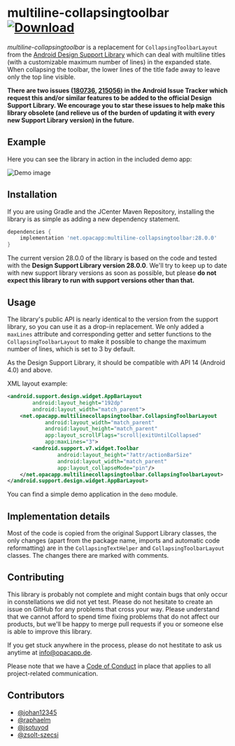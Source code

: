 # multiline-collapsingtoolbar [ ![Download](https://api.bintray.com/packages/opacapp/libs/multiline-collapsingtoolbar/images/download.svg) ](https://bintray.com/opacapp/libs/multiline-collapsingtoolbar/_latestVersion)
_multiline-collapsingtoolbar_ is a replacement for `CollapsingToolbarLayout` from the [Android
Design Support Library](https://github.com/android/platform_frameworks_support/tree/master/design)
which can deal with multiline titles (with a customizable maximum number of lines) in the
expanded state. When collapsing the toolbar,  the lower lines of the title fade away to leave
only the top line visible.

**There are two issues ([180736](https://code.google.com/p/android/issues/detail?id=180736),
[215056](https://code.google.com/p/android/issues/detail?id=215056)) in the Android Issue Tracker which request this and/or similar features to be added to the official Design Support Library. We encourage you to star these issues to help make this library obsolete (and relieve us of the burden of updating it with every new Support Library version) in the future.**

## Example
Here you can see the library in action in the included demo app:

![Demo image](https://raw.githubusercontent.com/opacapp/multiline-collapsingtoolbar/master/demo.gif)

## Installation

If you are using Gradle and the JCenter Maven Repository, installing the library is as simple as
adding a new dependency statement.

```gradle
dependencies {
    implementation 'net.opacapp:multiline-collapsingtoolbar:28.0.0'
}
```

The current version 28.0.0 of the library is based on the code and tested with the **Design Support
Library version 28.0.0**.
We'll try to keep up to date with new support library versions as soon as possible, but please **do not expect this
library to run with support versions other than that.**

## Usage
The library's public API is nearly identical to the version from the support library, so you can use it as a drop-in replacement. We only added a `maxLines` attribute and corresponding getter and setter functions to the `CollapsingToolbarLayout` to make it possible to change the maximum number of lines, which is set to 3 by default.

As the Design Support Library, it should be compatible with API 14 (Android 4.0) and above.

XML layout example:
```xml
<android.support.design.widget.AppBarLayout
        android:layout_height="192dp"
        android:layout_width="match_parent">
    <net.opacapp.multilinecollapsingtoolbar.CollapsingToolbarLayout
            android:layout_width="match_parent"
            android:layout_height="match_parent"
            app:layout_scrollFlags="scroll|exitUntilCollapsed"
            app:maxLines="3">
        <android.support.v7.widget.Toolbar
                android:layout_height="?attr/actionBarSize"
                android:layout_width="match_parent"
                app:layout_collapseMode="pin"/>
    </net.opacapp.multilinecollapsingtoolbar.CollapsingToolbarLayout>
</android.support.design.widget.AppBarLayout>
```

You can find a simple demo application in the `demo` module.

## Implementation details
Most of the code is copied from the original Support Library classes, the only changes (apart from the package name, imports and automatic code reformatting) are in the `CollapsingTextHelper` and `CollapsingToolbarLayout` classes. The changes there are marked with comments.

## Contributing

This library is probably not complete and might contain bugs that only occur in constellations we did not
yet test. Please do not hesitate to create an issue on GitHub for any problems that cross your way. Please
understand that we cannot afford to spend time fixing problems that do not affect our products, but we'll
be happy to merge pull requests if you or someone else is able to improve this library.

If you get stuck anywhere in the process, please do not hestitate to ask us anytime at info@opacapp.de.

Please note that we have a [Code of Conduct](https://github.com/opacapp/multiline-collapsingtoolbar/blob/master/CODE_OF_CONDUCT.md)
in place that applies to all project-related communication.

## Contributors
- [@johan12345](https://github.com/johan12345)
- [@raphaelm](https://github.com/raphaelm)
- [@jsotuyod](https://github.com/jsotuyod)
- [@zsolt-szecsi](https://github.com/zsolt-szecsi)
